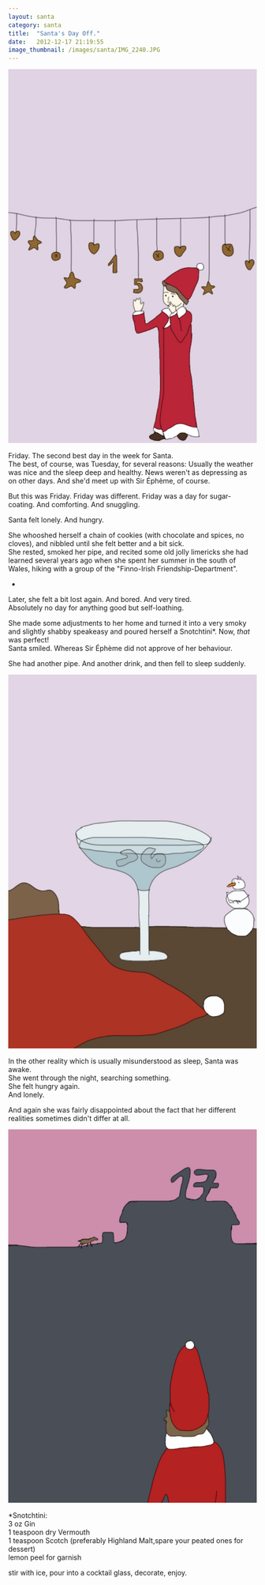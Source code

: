 ```yaml
---
layout: santa
category: santa
title:  "Santa's Day Off."
date:   2012-12-17 21:19:55
image_thumbnail: /images/santa/IMG_2240.JPG
---
```


<img src="/images/santa/IMG_2240.JPG" class="half-width left" />

Friday. The second best day in the week for Santa.    
The best, of course, was Tuesday, for several reasons: Usually the weather was nice and the sleep deep and healthy. News weren't as depressing as on other days. And she'd meet up with Sir Éphème, of course.

But this was Friday. Friday was different. Friday was a day for sugar-coating. And comforting. And snuggling.

Santa felt lonely. And hungry.   

She whooshed herself a chain of cookies (with chocolate and spices, no cloves), and nibbled until she felt better and a bit sick.  
She rested, smoked her pipe, and recited some old jolly limericks she had learned several years ago when she spent her summer in the south of Wales, hiking with a group of the "Finno-Irish Friendship-Department".

*

Later, she felt a bit lost again. And bored. And very tired.  
Absolutely no day for anything good but self-loathing.  

She made some adjustments to her home and turned it into a very smoky and slightly shabby speakeasy and poured herself a Snotchtini*. Now, _that_ was perfect!  
Santa smiled. Whereas Sir Éphème did not approve of her behaviour.

She had another pipe. And another drink, and then fell to sleep suddenly.

<img src="/images/santa/IMG_2241.JPG" class="half-width right" />

In the other reality which is usually misunderstood as sleep, Santa was awake.   
She went through the night, searching something.  
She felt hungry again.  
And lonely.  

And again she was fairly disappointed about the fact that her different realities sometimes didn't differ at all.  

<img src="/images/santa/IMG_2242.JPG" class="half-width left" />

*Snotchtini:  
3 oz Gin  
1 teaspoon dry Vermouth  
1 teaspoon Scotch (preferably Highland Malt,spare your peated ones for dessert)  
lemon peel for garnish  

stir with ice, pour into a cocktail glass, decorate, enjoy.






<img src="http://vg03.met.vgwort.de/na/18157f9e48904d558f7c1e9b55cd3804" width="1" height="1" alt="">